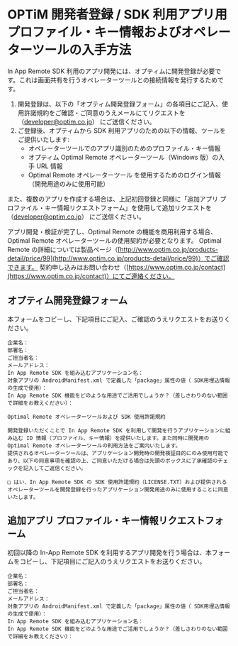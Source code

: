 # OPTiM 開発者登録 / SDK 利用アプリ用プロファイル・キー情報およびオペレーターツールの入手方法

In App Remote SDK 利用のアプリ開発には、オプティムに開発登録が必要です。これは画面共有を行うオペレーターツールとの接続情報を発行するためです。

1.  開発登録は、以下の「オプティム開発登録フォーム」の各項目にご記入、使用許諾規約をご確認・ご同意のうえメールにてリクエストを （[developer@optim.co.jp](developer@optim.co.jp)） にご送信ください。
2.  ご登録後、オプティムから SDK 利用アプリのための以下の情報、ツールをご提供いたします:
    - オペレーターツールでのアプリ識別のためのプロファイル・キー情報
    - オプティム Optimal Remote オペレーターツール（Windows 版）の入手 URL 情報
    - Optimal Remote オペレーターツール を使用するためのログイン情報（開発用途のみに使用可能）

また、複数のアプリを作成する場合は、上記初回登録と同様に「追加アプリ プロファイル・キー情報リクエストフォーム」を使用して追加リクエストを（[developer@optim.co.jp](developer@optim.co.jp)） にご送信ください。

アプリ開発・検証が完了し、Optimal Remote の機能を商用利用する場合、Optimal Remote オペレーターツールの使用契約が必要となります。
Optimal Remote の詳細については製品ページ（[http://www.optim.co.jp/products-detail/price/99](http://www.optim.co.jp/products-detail/price/99)）でご確認できます。
契約申し込みはお問い合わせ（[https://www.optim.co.jp/contact](https://www.optim.co.jp/contact)）にてご連絡ください。

## オプティム開発登録フォーム

本フォームをコピーし、下記項目にご記入、ご確認のうえリクエストをお送りください。

```
企業名：
部署名：
ご担当者名：
メールアドレス：
In App Remote SDK を組み込むアプリケーション名：
対象アプリの AndroidManifest.xml で定義した「package」属性の値（ SDK用埋込情報の生成で使用）：
In App Remote SDK 機能をどのような用途でご活用でしょうか？（差しさわりのない範囲で詳細をお教えください）：

Optimal Remote オペレーターツールおよび SDK 使用許諾規約

開発登録いただくことで In App Remote SDK を利用して開発を行うアプリケーションに組み込む ID 情報（プロファイル、キー情報）を提供いたします。また同時に開発用の Optimal Remote オペレーターツールの利用方法をご案内いたします。
提供されるオペレーターツールは、アプリケーション開発時の開発検証目的にのみ使用可能であり、以下の同意事項を確認の上、ご同意いただける場合は先頭のボックスに了承確認のチェックを記入してご返信ください。
 
□ はい、In App Remote SDK の SDK 使用許諾規約（LICENSE.TXT）および提供されるオペレーターツールを開発登録を行ったアプリケーション開発用途のみに使用することに同意いたします。

```

## 追加アプリ プロファイル・キー情報リクエストフォーム

初回以降の In-App Remote SDK を利用するアプリ開発を行う場合は、本フォームをコピーし、下記項目にご記入のうえリクエストをお送りください。

```
企業名：
部署名：
ご担当者名：
メールアドレス：
対象アプリの AndroidManifest.xml で定義した「package」属性の値（ SDK用埋込情報の生成で使用）：
In App Remote SDK を組み込むアプリケーション名：
In App Remote SDK 機能をどのような用途でご活用でしょうか？（差しさわりのない範囲で詳細をお教えください）：  

```
